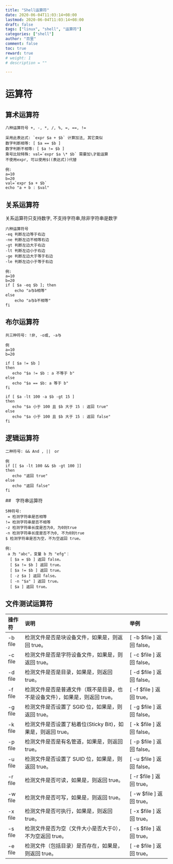 ```yaml
---
title: "Shell运算符"
date: 2020-06-04T11:03:14+08:00
lastmod: 2020-06-04T11:03:14+08:00
draft: false
tags: ["linux", "shell", "运算符"]
categories: ["shell"]
author: "百里"
comment: false
toc: true
reward: true
# weight: 1
# description = ""

---
```


# 运算符

## 算术运算符

```
八种运算符号 +, -, *, /, %, =, ==, !=

采用此表达式: `expr $a + $b` 计算加法, 其它类似
数字判断相等: [ $a == $b ] 
数字判断不相等: [ $a != $b ] 
乘号比较特殊: val=`expr $a \* $b` 需要加\才能运算
不使用expr, 可以使用$((表达式))代替

例: 
a=10
b=20
val=`expr $a + $b`
echo "a + b : $val"
```

## 关系运算符

关系运算符只支持数字, 不支持字符串,除非字符串是数字

```
六种运算符号
-eq 判断左边等于右边
-ne 判断左边不相等右边
-gt 判断左边大于右边
-lt 判断左边小于右边
-ge 判断左边大于等于右边
-le 判断左边小于等于右边

例: 
a=10
b=20
if [ $a -eq $b ]; then
	echo "a与b相等"
else
	echo "a与b不相等"
fi
```

## 布尔运算符

```
共三种符号: !非, -o或, -a与

例
a=10
b=20

if [ $a != $b ]
then
   echo "$a != $b : a 不等于 b"
else
   echo "$a == $b: a 等于 b"
fi

if [ $a -lt 100 -a $b -gt 15 ]
then
   echo "$a 小于 100 且 $b 大于 15 : 返回 true"
else
   echo "$a 小于 100 且 $b 大于 15 : 返回 false"
fi
```

## 逻辑运算符

```
二种符号: && And , ||　or

例
if [[ $a -lt 100 && $b -gt 100 ]]
then
   echo "返回 true"
else
   echo "返回 false"
fi
```

##　字符串运算符

```
5种符号: 
 = 检测字符串是否相等					
!= 检测字符串是否不相等				
-z 检测字符串长度是否为0, 为0则true 	   
-n 检测字符串长度是否不为0, 不为0则true	  
$ 检测字符串是否为空，不为空返回 true。  	 

例:
 a 为 "abc"，变量 b 为 "efg"：
  [ $a = $b ] 返回 false。
  [ $a != $b ] 返回 true。
  [ $a != $b ] 返回 true。
  [ -z $a ] 返回 false。
  [ -n "$a" ] 返回 true。
  [ $a ] 返回 true。
```

## 文件测试运算符

| 操作符  | 说明                                                         | 举例                      |
| :------ | :----------------------------------------------------------- | :------------------------ |
| -b file | 检测文件是否是块设备文件，如果是，则返回 true。              | [ -b $file ] 返回 false。 |
| -c file | 检测文件是否是字符设备文件，如果是，则返回 true。            | [ -c $file ] 返回 false。 |
| -d file | 检测文件是否是目录，如果是，则返回 true。                    | [ -d $file ] 返回 false。 |
| -f file | 检测文件是否是普通文件（既不是目录，也不是设备文件），如果是，则返回 true。 | [ -f $file ] 返回 true。  |
| -g file | 检测文件是否设置了 SGID 位，如果是，则返回 true。            | [ -g $file ] 返回 false。 |
| -k file | 检测文件是否设置了粘着位(Sticky Bit)，如果是，则返回 true。  | [ -k $file ] 返回 false。 |
| -p file | 检测文件是否是有名管道，如果是，则返回 true。                | [ -p $file ] 返回 false。 |
| -u file | 检测文件是否设置了 SUID 位，如果是，则返回 true。            | [ -u $file ] 返回 false。 |
| -r file | 检测文件是否可读，如果是，则返回 true。                      | [ -r $file ] 返回 true。  |
| -w file | 检测文件是否可写，如果是，则返回 true。                      | [ -w $file ] 返回 true。  |
| -x file | 检测文件是否可执行，如果是，则返回 true。                    | [ -x $file ] 返回 true。  |
| -s file | 检测文件是否为空（文件大小是否大于0），不为空返回 true。     | [ -s $file ] 返回 true。  |
| -e file | 检测文件（包括目录）是否存在，如果是，则返回 true。          | [ -e $file ] 返回 true。  |